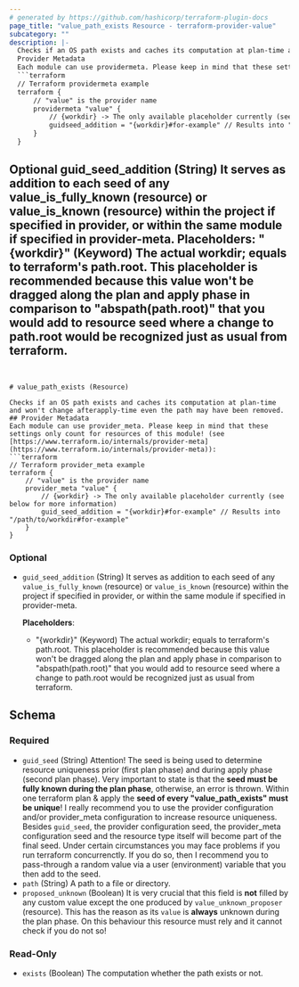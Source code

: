 ```yaml
---
# generated by https://github.com/hashicorp/terraform-plugin-docs
page_title: "value_path_exists Resource - terraform-provider-value"
subcategory: ""
description: |-
  Checks if an OS path exists and caches its computation at plan-time and won't change afterapply-time even the path may have been removed.
  Provider Metadata
  Each module can use providermeta. Please keep in mind that these settings only count for resources of this module! (see https://www.terraform.io/internals/provider-meta https://www.terraform.io/internals/provider-meta):
  ```terraform
  // Terraform providermeta example
  terraform {
      // "value" is the provider name
      providermeta "value" {
          // {workdir} -> The only available placeholder currently (see below for more information)
          guidseed_addition = "{workdir}#for-example" // Results into "/path/to/workdir#for-example"
      }
  }
  ```
  Optional
  guid_seed_addition (String) It serves as addition to each seed of any value_is_fully_known (resource) or value_is_known (resource) within the project if specified in provider, or within the same module if specified in provider-meta.
  Placeholders:
  "{workdir}" (Keyword) The actual workdir; equals to terraform's path.root. This placeholder is
  recommended because this value won't be dragged along the plan and apply phase in comparison to
  "abspath(path.root)" that you would add to resource seed where a change to path.root would be
  recognized just as usual from terraform.
---
```


# value_path_exists (Resource)

Checks if an OS path exists and caches its computation at plan-time and won't change afterapply-time even the path may have been removed.
## Provider Metadata
Each module can use provider_meta. Please keep in mind that these settings only count for resources of this module! (see [https://www.terraform.io/internals/provider-meta](https://www.terraform.io/internals/provider-meta)):
```terraform
// Terraform provider_meta example
terraform {
	// "value" is the provider name
	provider_meta "value" {
		// {workdir} -> The only available placeholder currently (see below for more information)
		guid_seed_addition = "{workdir}#for-example" // Results into "/path/to/workdir#for-example"
	}
}
```
### Optional
- `guid_seed_addition` (String) It serves as addition to each seed of any `value_is_fully_known` (resource) or `value_is_known` (resource) within the project if specified in provider, or within the same module if specified in provider-meta.

	**Placeholders**:
	- "{workdir}" (Keyword) The actual workdir; equals to terraform's path.root. This placeholder is
	recommended because this value won't be dragged along the plan and apply phase in comparison to
	"abspath(path.root)" that you would add to resource seed where a change to path.root would be
	recognized just as usual from terraform.



<!-- schema generated by tfplugindocs -->
## Schema

### Required

- `guid_seed` (String) Attention! The seed is being used to determine resource uniqueness prior (first plan phase) and during apply phase (second plan phase). Very important to state is that the **seed must be fully known during the plan phase**, otherwise, an error is thrown. Within one terraform plan & apply the **seed of every "value_path_exists" must be unique**! I really recommend you to use the provider configuration and/or provider_meta configuration to increase resource uniqueness. Besides `guid_seed`, the provider configuration seed, the provider_meta configuration seed and the resource type itself will become part of the final seed. Under certain circumstances you may face problems if you run terraform concurrenctly. If you do so, then I recommend you to pass-through a random value via a user (environment) variable that you then add to the seed.
- `path` (String) A path to a file or directory.
- `proposed_unknown` (Boolean) It is very crucial that this field is **not** filled by any custom value except the one produced by `value_unknown_proposer` (resource). This has the reason as its `value` is **always** unknown during the plan phase. On this behaviour this resource must rely and it cannot check if you do not so!

### Read-Only

- `exists` (Boolean) The computation whether the path exists or not.


